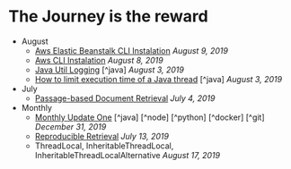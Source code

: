 # The Journey is the reward


- August
	- [Aws Elastic Beanstalk CLI Instalation](#aws-elastic-beanstalk-cLI-instalation) _August 9, 2019_
    - [Aws CLI Instalation](#aws-cli-installation) _August 8, 2019_
    - [Java Util Logging](#java-util-logging) [^java] _August 3, 2019_
    - [How to limit execution time of a Java thread](#how-to-limit-execution-time-of-a-java-thread "Java thread with timeout") [^java] _August 3, 2019_
- July
    - [Passage-based Document Retrieval](#passage-based-document-retrieval "Passage Relevance" ) _July 4, 2019_ 
- Monthly
    - [Monthly Update One](#monthly-update-one)  [^java] [^node] [^python] [^docker] [^git] _December 31, 2019_
    - [Reproducible Retrieval](#july-13 "Reproducible Experiment") _July 13, 2019_   
    - ThreadLocal, InheritableThreadLocal, InheritableThreadLocalAlternative _August 17, 2019_


